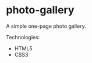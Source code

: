 # photo-gallery

<p>A simple one-page photo gallery.</p> 

Technologies:
<ul>
  <li>HTML5</li>
  <li>CSS3</li>
</ul>
